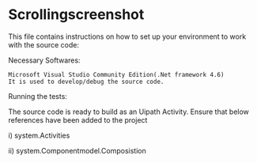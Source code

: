 # Scrollingscreenshot
This file contains instructions on how to set up your environment to work with the source code:

Necessary Softwares:

    Microsoft Visual Studio Community Edition(.Net framework 4.6) 
    It is used to develop/debug the source code.

Running the tests:

The source code is ready to build as an Uipath Activity. Ensure that below references have been added to the project

i) system.Activities

ii) system.Componentmodel.Composistion
